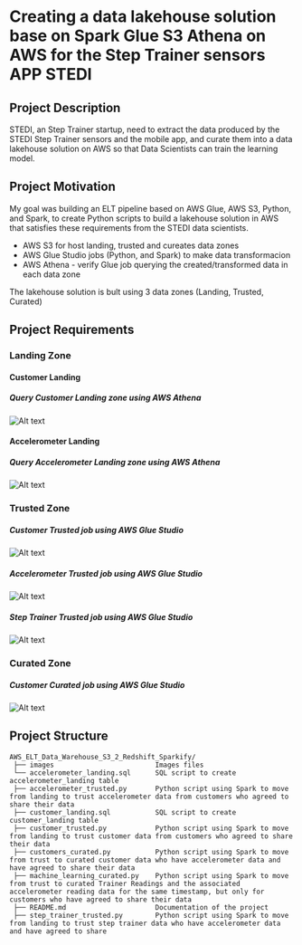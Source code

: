 # Creating a data lakehouse solution base on Spark Glue S3 Athena on AWS for the Step Trainer sensors APP  STEDI 


## Project Description 

STEDI, an Step Trainer startup, need to extract the data produced by the STEDI Step Trainer sensors and the mobile app, 
and curate them into a data lakehouse solution on AWS so that Data Scientists can train the learning model.

## Project Motivation

My goal was building an ELT pipeline based on AWS Glue, AWS S3, Python, and Spark, to create Python scripts to build a lakehouse solution in 
AWS that satisfies these requirements from the STEDI data scientists.

 * AWS S3 for host landing, trusted and cureates data zones
 * AWS Glue Studio jobs (Python, and Spark) to make data transformacion
 * AWS Athena - verify Glue job querying the created/transformed data in each data zone

 The lakehouse solution is bult using 3 data zones (Landing, Trusted, Curated) 

 
## Project Requirements


### Landing Zone

#### Customer Landing 

##### Query Customer Landing zone using AWS Athena

![Alt text](https://github.com/marciopintomotta/AWS_Lakehouse_Spark_Glue_S3_Athena_STEDI_Step_Trainer_Sensors/blob/master/images/customer_landing.png)

#### Accelerometer Landing 

##### Query Accelerometer Landing zone using AWS Athena

![Alt text](https://github.com/marciopintomotta/AWS_Lakehouse_Spark_Glue_S3_Athena_STEDI_Step_Trainer_Sensors/blob/master/images/accelerometer_landing.png)



### Trusted Zone

##### Customer Trusted job using AWS Glue Studio

![Alt text](https://github.com/marciopintomotta/AWS_Lakehouse_Spark_Glue_S3_Athena_STEDI_Step_Trainer_Sensors/blob/master/images/customer_trusted_job.png)


##### Accelerometer Trusted job using AWS Glue Studio

![Alt text](https://github.com/marciopintomotta/AWS_Lakehouse_Spark_Glue_S3_Athena_STEDI_Step_Trainer_Sensors/blob/master/images/accelerometer_trusted_job.png)


##### Step Trainer Trusted job using AWS Glue Studio

![Alt text](https://github.com/marciopintomotta/AWS_Lakehouse_Spark_Glue_S3_Athena_STEDI_Step_Trainer_Sensors/blob/master/images/step_trainer_trusted_job.png)



### Curated Zone

##### Customer Curated job using AWS Glue Studio

![Alt text](https://github.com/marciopintomotta/AWS_Lakehouse_Spark_Glue_S3_Athena_STEDI_Step_Trainer_Sensors/blob/master/images/customers_curated_job.png)


## Project Structure

```
AWS_ELT_Data_Warehouse_S3_2_Redshift_Sparkify/
 ├── images                         Images files
 └── accelerometer_landing.sql      SQL script to create accelerometer_landing table
 ├── accelerometer_trusted.py       Python script using Spark to move from landing to trust accelerometer data from customers who agreed to share their data
 ├── customer_landing.sql           SQL script to create customer_landing table
 ├── customer_trusted.py            Python script using Spark to move from landing to trust customer data from customers who agreed to share their data
 ├── customers_curated.py           Python script using Spark to move from trust to curated customer data who have accelerometer data and have agreed to share their data
 ├── machine_learning_curated.py    Python script using Spark to move from trust to curated Trainer Readings and the associated accelerometer reading data for the same timestamp, but only for customers who have agreed to share their data
 ├── README.md                      Documentation of the project
 ├── step_trainer_trusted.py        Python script using Spark to move from landing to trust step trainer data who have accelerometer data and have agreed to share 